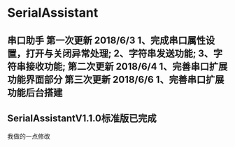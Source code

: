 ﻿# SerialAssistant
串口助手
第一次更新 2018/6/3
	1、完成串口属性设置，打开与关闭异常处理;
	2、字符串发送功能;
	3、字符串接收功能;
第二次更新 2018/6/4
	1、完善串口扩展功能界面部分
第三次更新 2018/6/6
	1、完善串口扩展功能后台搭建
----------------------------------------------------
SerialAssistantV1.1.0标准版已完成
----------------------------------------------------
我做的一点修改
